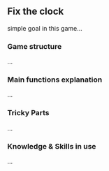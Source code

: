 ## Fix the clock

simple goal in this game...

### Game structure

...


### Main functions explanation

...


### Tricky Parts

...


### Knowledge & Skills in use


...
